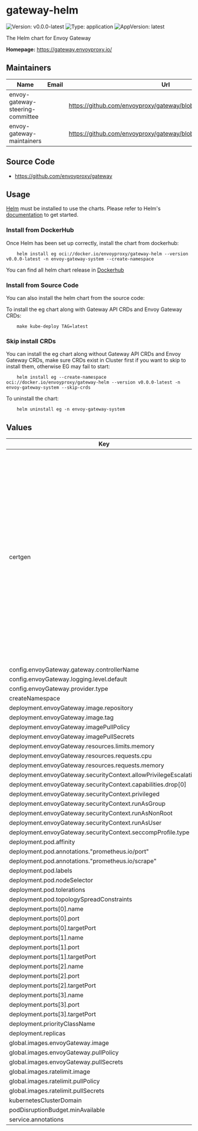 # gateway-helm

![Version: v0.0.0-latest](https://img.shields.io/badge/Version-v0.0.0--latest-informational?style=flat-square) ![Type: application](https://img.shields.io/badge/Type-application-informational?style=flat-square) ![AppVersion: latest](https://img.shields.io/badge/AppVersion-latest-informational?style=flat-square)

The Helm chart for Envoy Gateway

**Homepage:** <https://gateway.envoyproxy.io/>

## Maintainers

| Name | Email | Url |
| ---- | ------ | --- |
| envoy-gateway-steering-committee |  | <https://github.com/envoyproxy/gateway/blob/main/GOVERNANCE.md> |
| envoy-gateway-maintainers |  | <https://github.com/envoyproxy/gateway/blob/main/CODEOWNERS> |

## Source Code

* <https://github.com/envoyproxy/gateway>

## Usage

[Helm](https://helm.sh) must be installed to use the charts.
Please refer to Helm's [documentation](https://helm.sh/docs) to get started.

### Install from DockerHub

Once Helm has been set up correctly, install the chart from dockerhub:

``` shell
    helm install eg oci://docker.io/envoyproxy/gateway-helm --version v0.0.0-latest -n envoy-gateway-system --create-namespace
```
You can find all helm chart release in [Dockerhub](https://hub.docker.com/r/envoyproxy/gateway-helm/tags)

### Install from Source Code

You can also install the helm chart from the source code:

To install the eg chart along with Gateway API CRDs and Envoy Gateway CRDs:

``` shell
    make kube-deploy TAG=latest
```

### Skip install CRDs

You can install the eg chart along without Gateway API CRDs and Envoy Gateway CRDs, make sure CRDs exist in Cluster first if you want to skip to install them, otherwise EG may fail to start:

``` shell
    helm install eg --create-namespace oci://docker.io/envoyproxy/gateway-helm --version v0.0.0-latest -n envoy-gateway-system --skip-crds
```

To uninstall the chart:

``` shell
    helm uninstall eg -n envoy-gateway-system
```

## Values

| Key | Type | Default | Description |
|-----|------|---------|-------------|
| certgen | object | `{"job":{"affinity":{},"annotations":{},"nodeSelector":{},"resources":{},"securityContext":{"allowPrivilegeEscalation":false,"capabilities":{"drop":["ALL"]},"privileged":false,"readOnlyRootFilesystem":true,"runAsGroup":65534,"runAsNonRoot":true,"runAsUser":65534,"seccompProfile":{"type":"RuntimeDefault"}},"tolerations":[],"ttlSecondsAfterFinished":30},"rbac":{"annotations":{},"labels":{}}}` | Certgen is used to generate the certificates required by EnvoyGateway. If you want to construct a custom certificate, you can generate a custom certificate through Cert-Manager before installing EnvoyGateway. Certgen will not overwrite the custom certificate. Please do not manually modify `values.yaml` to disable certgen, it may cause EnvoyGateway OIDC,OAuth2,etc. to not work as expected. |
| config.envoyGateway.gateway.controllerName | string | `"gateway.envoyproxy.io/gatewayclass-controller"` |  |
| config.envoyGateway.logging.level.default | string | `"info"` |  |
| config.envoyGateway.provider.type | string | `"Kubernetes"` |  |
| createNamespace | bool | `false` |  |
| deployment.envoyGateway.image.repository | string | `""` |  |
| deployment.envoyGateway.image.tag | string | `""` |  |
| deployment.envoyGateway.imagePullPolicy | string | `""` |  |
| deployment.envoyGateway.imagePullSecrets | list | `[]` |  |
| deployment.envoyGateway.resources.limits.memory | string | `"1024Mi"` |  |
| deployment.envoyGateway.resources.requests.cpu | string | `"100m"` |  |
| deployment.envoyGateway.resources.requests.memory | string | `"256Mi"` |  |
| deployment.envoyGateway.securityContext.allowPrivilegeEscalation | bool | `false` |  |
| deployment.envoyGateway.securityContext.capabilities.drop[0] | string | `"ALL"` |  |
| deployment.envoyGateway.securityContext.privileged | bool | `false` |  |
| deployment.envoyGateway.securityContext.runAsGroup | int | `65532` |  |
| deployment.envoyGateway.securityContext.runAsNonRoot | bool | `true` |  |
| deployment.envoyGateway.securityContext.runAsUser | int | `65532` |  |
| deployment.envoyGateway.securityContext.seccompProfile.type | string | `"RuntimeDefault"` |  |
| deployment.pod.affinity | object | `{}` |  |
| deployment.pod.annotations."prometheus.io/port" | string | `"19001"` |  |
| deployment.pod.annotations."prometheus.io/scrape" | string | `"true"` |  |
| deployment.pod.labels | object | `{}` |  |
| deployment.pod.nodeSelector | object | `{}` |  |
| deployment.pod.tolerations | list | `[]` |  |
| deployment.pod.topologySpreadConstraints | list | `[]` |  |
| deployment.ports[0].name | string | `"grpc"` |  |
| deployment.ports[0].port | int | `18000` |  |
| deployment.ports[0].targetPort | int | `18000` |  |
| deployment.ports[1].name | string | `"ratelimit"` |  |
| deployment.ports[1].port | int | `18001` |  |
| deployment.ports[1].targetPort | int | `18001` |  |
| deployment.ports[2].name | string | `"wasm"` |  |
| deployment.ports[2].port | int | `18002` |  |
| deployment.ports[2].targetPort | int | `18002` |  |
| deployment.ports[3].name | string | `"metrics"` |  |
| deployment.ports[3].port | int | `19001` |  |
| deployment.ports[3].targetPort | int | `19001` |  |
| deployment.priorityClassName | string | `nil` |  |
| deployment.replicas | int | `1` |  |
| global.images.envoyGateway.image | string | `nil` |  |
| global.images.envoyGateway.pullPolicy | string | `nil` |  |
| global.images.envoyGateway.pullSecrets | list | `[]` |  |
| global.images.ratelimit.image | string | `"ccr.ccs.tencentyun.com/tke-market/envoy-ratelimit:49af5cca"` |  |
| global.images.ratelimit.pullPolicy | string | `"IfNotPresent"` |  |
| global.images.ratelimit.pullSecrets | list | `[]` |  |
| kubernetesClusterDomain | string | `"cluster.local"` |  |
| podDisruptionBudget.minAvailable | int | `0` |  |
| service.annotations | object | `{}` |  |

